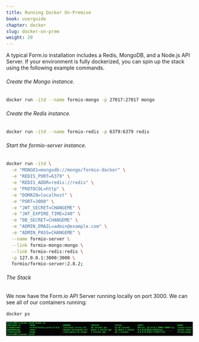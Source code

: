 ```yaml
---
title: Running Docker On-Premise
book: userguide
chapter: docker
slug: docker-on-prem
weight: 20
---
```


A typical Form.io installation includes a Redis, MongoDB, and a Node.js API Server. If your environment is fully dockerized, you can spin up the stack using the following example commands.

###### Create the Mongo instance.
```bash
docker run -itd --name formio-mongo -p 27017:27017 mongo
```

###### Create the Redis instance.
```bash
docker run -itd --name formio-redis -p 6379:6379 redis
```

###### Start the formio-server instance.
```bash
docker run -itd \
  -e "MONGO1=mongodb://mongo/formio-docker" \
  -e "REDIS_PORT=6379" \
  -e "REDIS_ADDR=redis://redis" \
  -e "PROTOCOL=http" \
  -e "DOMAIN=localhost" \
  -e "PORT=3000" \
  -e "JWT_SECRET=CHANGEME" \
  -e "JWT_EXPIRE_TIME=240" \
  -e "DB_SECRET=CHANGEME" \
  -e "ADMIN_EMAIL=admin@example.com" \
  -e "ADMIN_PASS=CHANGEME" \
  --name formio-server \
  --link formio-mongo:mongo \
  --link formio-redis:redis \
  -p 127.0.0.1:3000:3000 \
  formio/formio-server:2.8.2;
```

###### The Stack
We now have the Form.io API Server running locally on port 3000. We can see all of our containers running:
```bash
docker ps
```

![](/assets/img/docker-on-prem.png)
